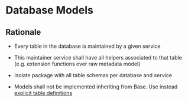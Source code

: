 # Database Models


## Rationale

- Every table in the database is maintained by a given service
- This maintainer service shall have all helpers associated to that table (e.g. extension functions over raw metadata model)

- Isolate package with all table schemas per database and service
- Models shall not be implemented inheriting from Base. Use instead [explicit table definitions](https://docs.sqlalchemy.org/en/latest/orm/mapping_styles.html#classical-mappings)
